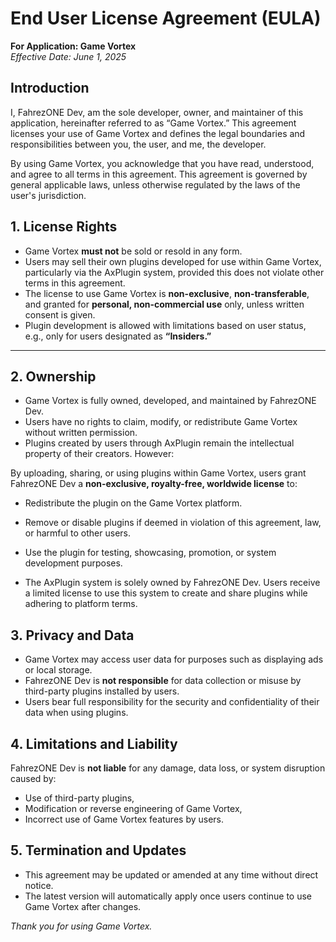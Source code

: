 # End User License Agreement (EULA)  
**For Application: Game Vortex**  
*Effective Date: June 1, 2025*



## Introduction  
I, FahrezONE Dev, am the sole developer, owner, and maintainer of this application, hereinafter referred to as “Game Vortex.” This agreement licenses your use of Game Vortex and defines the legal boundaries and responsibilities between you, the user, and me, the developer.

By using Game Vortex, you acknowledge that you have read, understood, and agree to all terms in this agreement. This agreement is governed by general applicable laws, unless otherwise regulated by the laws of the user's jurisdiction.



## 1. License Rights  
- Game Vortex **must not** be sold or resold in any form.  
- Users may sell their own plugins developed for use within Game Vortex, particularly via the AxPlugin system, provided this does not violate other terms in this agreement.  
- The license to use Game Vortex is **non-exclusive**, **non-transferable**, and granted for **personal, non-commercial use** only, unless written consent is given.  
- Plugin development is allowed with limitations based on user status, e.g., only for users designated as **“Insiders.”**

---

## 2. Ownership  
- Game Vortex is fully owned, developed, and maintained by FahrezONE Dev.  
- Users have no rights to claim, modify, or redistribute Game Vortex without written permission.  
- Plugins created by users through AxPlugin remain the intellectual property of their creators. However:  

By uploading, sharing, or using plugins within Game Vortex, users grant FahrezONE Dev a **non-exclusive, royalty-free, worldwide license** to:  
  - Redistribute the plugin on the Game Vortex platform.  
  - Remove or disable plugins if deemed in violation of this agreement, law, or harmful to other users.  
  - Use the plugin for testing, showcasing, promotion, or system development purposes.  

- The AxPlugin system is solely owned by FahrezONE Dev. Users receive a limited license to use this system to create and share plugins while adhering to platform terms.



## 3. Privacy and Data  
- Game Vortex may access user data for purposes such as displaying ads or local storage.  
- FahrezONE Dev is **not responsible** for data collection or misuse by third-party plugins installed by users.  
- Users bear full responsibility for the security and confidentiality of their data when using plugins.



## 4. Limitations and Liability  
FahrezONE Dev is **not liable** for any damage, data loss, or system disruption caused by:  
- Use of third-party plugins,  
- Modification or reverse engineering of Game Vortex,  
- Incorrect use of Game Vortex features by users.



## 5. Termination and Updates  
- This agreement may be updated or amended at any time without direct notice.  
- The latest version will automatically apply once users continue to use Game Vortex after changes.



*Thank you for using Game Vortex.*
